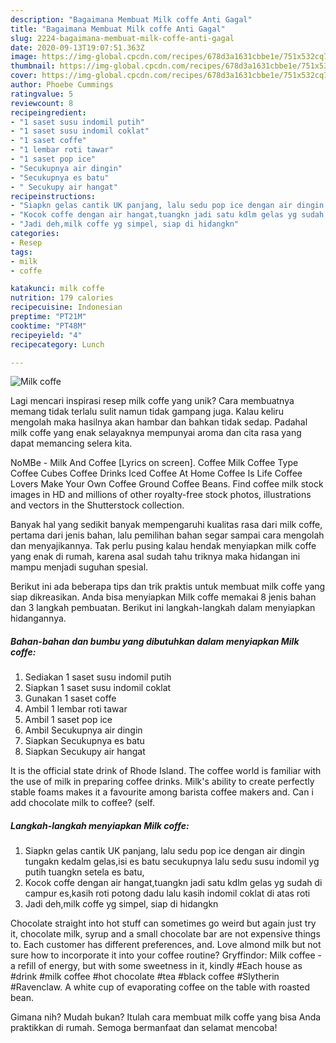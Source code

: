 ```yaml
---
description: "Bagaimana Membuat Milk coffe Anti Gagal"
title: "Bagaimana Membuat Milk coffe Anti Gagal"
slug: 2224-bagaimana-membuat-milk-coffe-anti-gagal
date: 2020-09-13T19:07:51.363Z
image: https://img-global.cpcdn.com/recipes/678d3a1631cbbe1e/751x532cq70/milk-coffe-foto-resep-utama.jpg
thumbnail: https://img-global.cpcdn.com/recipes/678d3a1631cbbe1e/751x532cq70/milk-coffe-foto-resep-utama.jpg
cover: https://img-global.cpcdn.com/recipes/678d3a1631cbbe1e/751x532cq70/milk-coffe-foto-resep-utama.jpg
author: Phoebe Cummings
ratingvalue: 5
reviewcount: 8
recipeingredient:
- "1 saset susu indomil putih"
- "1 saset susu indomil coklat"
- "1 saset coffe"
- "1 lembar roti tawar"
- "1 saset pop ice"
- "Secukupnya air dingin"
- "Secukupnya es batu"
- " Secukupy air hangat"
recipeinstructions:
- "Siapkn gelas cantik UK panjang, lalu sedu pop ice dengan air dingin tungakn kedalm gelas,isi es batu secukupnya lalu sedu susu indomil yg putih tuangkn setela es batu,"
- "Kocok coffe dengan air hangat,tuangkn jadi satu kdlm gelas yg sudah di campur es,kasih roti potong dadu lalu kasih indomil coklat di atas roti"
- "Jadi deh,milk coffe yg simpel, siap di hidangkn"
categories:
- Resep
tags:
- milk
- coffe

katakunci: milk coffe 
nutrition: 179 calories
recipecuisine: Indonesian
preptime: "PT21M"
cooktime: "PT48M"
recipeyield: "4"
recipecategory: Lunch

---
```



![Milk coffe](https://img-global.cpcdn.com/recipes/678d3a1631cbbe1e/751x532cq70/milk-coffe-foto-resep-utama.jpg)

Lagi mencari inspirasi resep milk coffe yang unik? Cara membuatnya memang tidak terlalu sulit namun tidak gampang juga. Kalau keliru mengolah maka hasilnya akan hambar dan bahkan tidak sedap. Padahal milk coffe yang enak selayaknya mempunyai aroma dan cita rasa yang dapat memancing selera kita.

NoMBe - Milk And Coffee [Lyrics on screen]. Coffee Milk Coffee Type Coffee Cubes Coffee Drinks Iced Coffee At Home Coffee Is Life Coffee Lovers Make Your Own Coffee Ground Coffee Beans. Find coffee milk stock images in HD and millions of other royalty-free stock photos, illustrations and vectors in the Shutterstock collection.

Banyak hal yang sedikit banyak mempengaruhi kualitas rasa dari milk coffe, pertama dari jenis bahan, lalu pemilihan bahan segar sampai cara mengolah dan menyajikannya. Tak perlu pusing kalau hendak menyiapkan milk coffe yang enak di rumah, karena asal sudah tahu triknya maka hidangan ini mampu menjadi suguhan spesial.


Berikut ini ada beberapa tips dan trik praktis untuk membuat milk coffe yang siap dikreasikan. Anda bisa menyiapkan Milk coffe memakai 8 jenis bahan dan 3 langkah pembuatan. Berikut ini langkah-langkah dalam menyiapkan hidangannya.

<!--inarticleads1-->

##### Bahan-bahan dan bumbu yang dibutuhkan dalam menyiapkan Milk coffe:

1. Sediakan 1 saset susu indomil putih
1. Siapkan 1 saset susu indomil coklat
1. Gunakan 1 saset coffe
1. Ambil 1 lembar roti tawar
1. Ambil 1 saset pop ice
1. Ambil Secukupnya air dingin
1. Siapkan Secukupnya es batu
1. Siapkan  Secukupy air hangat


It is the official state drink of Rhode Island. The coffee world is familiar with the use of milk in preparing coffee drinks. Milk&#39;s ability to create perfectly stable foams makes it a favourite among barista coffee makers and. Can i add chocolate milk to coffee? (self. 

<!--inarticleads2-->

##### Langkah-langkah menyiapkan Milk coffe:

1. Siapkn gelas cantik UK panjang, lalu sedu pop ice dengan air dingin tungakn kedalm gelas,isi es batu secukupnya lalu sedu susu indomil yg putih tuangkn setela es batu,
1. Kocok coffe dengan air hangat,tuangkn jadi satu kdlm gelas yg sudah di campur es,kasih roti potong dadu lalu kasih indomil coklat di atas roti
1. Jadi deh,milk coffe yg simpel, siap di hidangkn


Chocolate straight into hot stuff can sometimes go weird but again just try it, chocolate milk, syrup and a small chocolate bar are not expensive things to. Each customer has different preferences, and. Love almond milk but not sure how to incorporate it into your coffee routine? Gryffindor: Milk coffee - a refill of energy, but with some sweetness in it, kindly #Each house as #drink #milk coffee #hot chocolate #tea #black coffee #Slytherin #Ravenclaw. A white cup of evaporating coffee on the table with roasted bean. 

Gimana nih? Mudah bukan? Itulah cara membuat milk coffe yang bisa Anda praktikkan di rumah. Semoga bermanfaat dan selamat mencoba!
